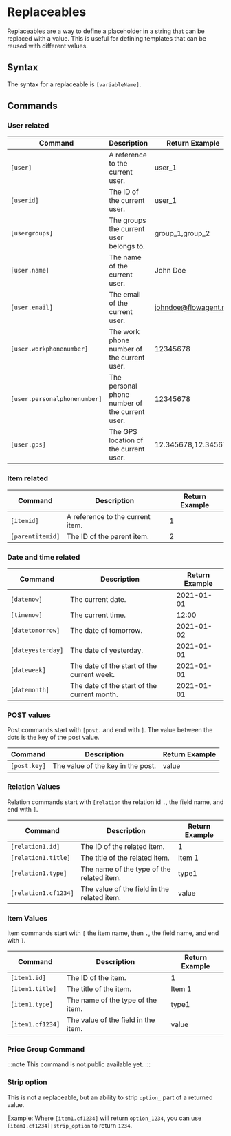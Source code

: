 # Replaceables
Replaceables are a way to define a placeholder in a string that can be replaced with a value. This is useful for defining templates that can be reused with different values.

## Syntax

The syntax for a replaceable is `[variableName]`.

## Commands

### User related

| Command | Description | Return Example |
|---------|-------------|--------------|
| `[user]` | A reference to the current user. | user_1 |
| `[userid]` | The ID of the current user. | user_1 |
| `[usergroups]` | The groups the current user belongs to. | group_1,group_2 |
| `[user.name]` | The name of the current user. | John Doe |
| `[user.email]` | The email of the current user. | johndoe@flowagent.nu |
| `[user.workphonenumber]` | The work phone number of the current user. | 12345678 |
| `[user.personalphonenumber]` | The personal phone number of the current user. | 12345678 |
| `[user.gps]` | The GPS location of the current user. | 12.345678,12.345678 |

### Item related

| Command | Description | Return Example |
|---------|-------------|--------------|
| `[itemid]` | A reference to the current item. | 1 |
| `[parentitemid]` | The ID of the parent item. | 2 |

### Date and time related

| Command | Description | Return Example |
|---------|-------------|--------------|
| `[datenow]` | The current date. | 2021-01-01 |
| `[timenow]` | The current time. | 12:00 |
| `[datetomorrow]` | The date of tomorrow. | 2021-01-02 |
| `[dateyesterday]` | The date of yesterday. | 2021-01-01 |
| `[dateweek]` | The date of the start of the current week. | 2021-01-01 |
| `[datemonth]` | The date of the start of the current month. | 2021-01-01 |

### POST values

Post commands start with `[post.` and end with `]`.
The value between the dots is the key of the post value.

| Command | Description | Return Example |
|---------|-------------|--------------|
| `[post.key]` | The value of the key in the post. | value |

### Relation Values

Relation commands start with `[relation` the relation id `.`, the field name, and end with `]`.

| Command | Description | Return Example |
|---------|-------------|--------------|
| `[relation1.id]` | The ID of the related item. | 1 |
| `[relation1.title]` | The title of the related item. | Item 1 |
| `[relation1.type]` | The name of the type of the related item. | type1 |
| `[relation1.cf1234]` | The value of the field in the related item. | value |

### Item Values

Item commands start with `[` the item name, then `.`, the field name, and end with `]`.

| Command | Description | Return Example |
|---------|-------------|--------------|
| `[item1.id]` | The ID of the item. | 1 |
| `[item1.title]` | The title of the item. | Item 1 |
| `[item1.type]` | The name of the type of the item. | type1 |
| `[item1.cf1234]` | The value of the field in the item. | value |

### Price Group Command
:::note
This command is not public available yet.
:::

### Strip option

This is not a replaceable, but an ability to strip `option_` part of a returned value.

Example: Where `[item1.cf1234]` will return `option_1234`, you can use `[item1.cf1234]|strip_option` to return `1234`.